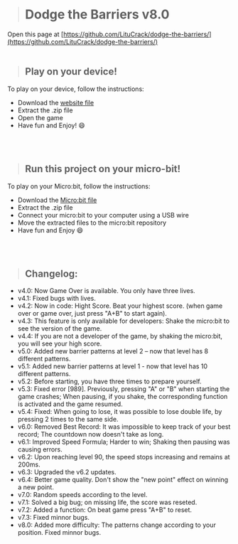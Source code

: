 > # Dodge the Barriers v8.0

Open this page at [https://github.com/LituCrack/dodge-the-barriers/](https://github.com/LituCrack/dodge-the-barriers/)
<br/>
<br/>

> ## Play on your device!

To play on your device, follow the instructions:

 * Download the [website file](https://github.com/LituCrack/Dodge_the_Barriers_v8.0/raw/master/Dodge_the_Barriers_device.zip)
 * Extract the .zip file
 * Open the game
 * Have fun and Enjoy! 😄
<br/>
<br/>

> ## Run this project on your micro-bit!

To play on your Micro:bit, follow the instructions:

 * Download the [Micro:bit file](https://github.com/LituCrack/Dodge_the_Barriers/raw/master/Dodge_the_Barriers_micro.zip)
 * Extract the .zip file
 * Connect your micro:bit to your computer using a USB wire
 * Move the extracted files to the micro:bit repository
 * Have fun and Enjoy 😄
<br/>
<br/>

> ## Changelog:

 * v4.0: Now Game Over is available. You only have three lives.
 * v4.1: Fixed bugs with lives.
 * v4.2: Now in code: Hight Score. Beat your highest score. (when game over or game over, just press "A+B" to start again).
 * v4.3: This feature is only available for developers: Shake the micro:bit to see the version of the game.
 * v4.4: If you are not a developer of the game, by shaking the micro:bit, you will see your high score.
 * v5.0: Added new barrier patterns at level 2 – now that level has 8 different patterns.
 * v5.1: Added new barrier patterns at level 1 - now that level has 10 different patterns.
 * v5.2: Before starting, you have three times to prepare yourself.
 * v5.3: Fixed error [989]. Previously, pressing "A" or "B" when starting the game crashes; When pausing, if you shake, the corresponding function is activated and the game resumed.
 * v5.4: Fixed: When going to lose, it was possible to lose double life, by pressing 2 times to the same side.
 * v6.0: Removed Best Record: It was impossible to keep track of your best record; The countdown now doesn't take as long.
 * v6.1: Improved Speed Formula; Harder to win; Shaking then pausing was causing errors.
 * v6.2: Upon reaching level 90, the speed stops increasing and remains at 200ms.
 * v6.3: Upgraded the v6.2 updates.
 * v6.4: Better game quality. Don't show the "new point" effect on winning a new point.
 * v7.0: Random speeds according to the level.
 * v7.1: Solved a big bug; on missing life, the score was reseted.
 * v7.2: Added a function: On beat game press "A+B" to reset.
 * v7.3: Fixed minnor bugs.
 * v8.0: Added more difficulty: The patterns change according to your position. Fixed minnor bugs.
<br/>
<br/>
<br/>
